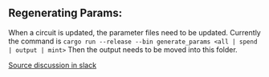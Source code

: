 ## Regenerating Params:

When a circuit is updated, the parameter files need to be updated. Currently the command is
`cargo run --release --bin generate_params <all | spend | output | mint>`
Then the output needs to be moved into this folder.

[Source discussion in slack](https://elosys.slack.com/archives/C03DFTZF3H7/p1668020733018419)
